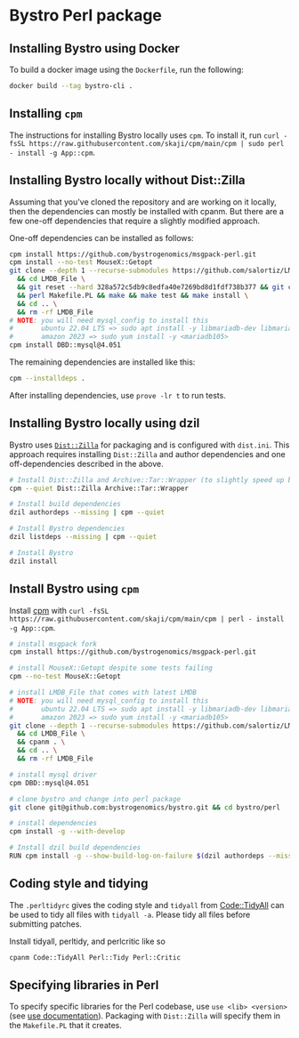 # Bystro Perl package


## Installing Bystro using Docker

To build a docker image using the `Dockerfile`, run the following:

```bash
docker build --tag bystro-cli .
```

## Installing `cpm`

The instructions for installing Bystro locally uses `cpm`. To install it, run `curl -fsSL https://raw.githubusercontent.com/skaji/cpm/main/cpm | sudo perl - install -g App::cpm`.

## Installing Bystro locally without Dist::Zilla

Assuming that you've cloned the repository and are working on it locally, then the dependencies can mostly be installed with cpanm.
But there are a few one-off dependencies that require a slightly modified approach.

One-off dependencies can be installed as follows:

```bash
cpm install https://github.com/bystrogenomics/msgpack-perl.git
cpm install --no-test MouseX::Getopt
git clone --depth 1 --recurse-submodules https://github.com/salortiz/LMDB_File.git \
  && cd LMDB_File \
  && git reset --hard 328a572c5db9c8edfa40e7269bd8d1fdf738b377 && git clean -df \
  && perl Makefile.PL && make && make test && make install \
  && cd .. \
  && rm -rf LMDB_File
# NOTE: you will need mysql_config to install this
#       ubuntu 22.04 LTS => sudo apt install -y libmariadb-dev libmariadb-dev-compat
#       amazon 2023 => sudo yum install -y <mariadb105>
cpm install DBD::mysql@4.051
```

The remaining dependencies are installed like this:

```bash
cpm --installdeps .
```

After installing dependencies, use `prove -lr t` to run tests.

## Installing Bystro locally using dzil

Bystro uses [`Dist::Zilla`](https://github.com/rjbs/dist-zilla) for packaging and is configured with `dist.ini`.
This approach requires installing `Dist::Zilla` and author dependencies and one off-dependencies described in the  above.

```bash
# Install Dist::Zilla and Archive::Tar::Wrapper (to slightly speed up building)
cpm --quiet Dist::Zilla Archive::Tar::Wrapper

# Install build dependencies
dzil authordeps --missing | cpm --quiet

# Install Bystro dependencies
dzil listdeps --missing | cpm --quiet

# Install Bystro
dzil install
```

## Install Bystro using `cpm`

Install [cpm](https://metacpan.org/pod/App::cpm) with `curl -fsSL https://raw.githubusercontent.com/skaji/cpm/main/cpm | perl - install -g App::cpm`.

```bash
# install msgpack fork
cpm install https://github.com/bystrogenomics/msgpack-perl.git

# install MouseX::Getopt despite some tests failing
cpm --no-test MouseX::Getopt

# install LMDB_File that comes with latest LMDB
# NOTE: you will need mysql_config to install this
#       ubuntu 22.04 LTS => sudo apt install -y libmariadb-dev libmariadb-dev-compat
#       amazon 2023 => sudo yum install -y <mariadb105>
git clone --depth 1 --recurse-submodules https://github.com/salortiz/LMDB_File.git \
  && cd LMDB_File \
  && cpanm . \
  && cd .. \
  && rm -rf LMDB_File

# install mysql driver
cpm DBD::mysql@4.051

# clone bystro and change into perl package
git clone git@github.com:bystrogenomics/bystro.git && cd bystro/perl

# install dependencies
cpm install -g --with-develop

# Install dzil build dependencies
RUN cpm install -g --show-build-log-on-failure $(dzil authordeps --missing)
```

## Coding style and tidying

The `.perltidyrc` gives the coding style and `tidyall` from [Code::TidyAll](https://metacpan.org/dist/Code-TidyAll) can be used to tidy all files with `tidyall -a`.
Please tidy all files before submitting patches.

Install tidyall, perltidy, and perlcritic like so

```bash
cpanm Code::TidyAll Perl::Tidy Perl::Critic
```

## Specifying libraries in Perl

To specify specific libraries for the Perl codebase, use `use <lib> <version>` (see [use documentation](https://perldoc.perl.org/functions/use)).
Packaging with `Dist::Zilla` will specify them in the `Makefile.PL` that it creates.
